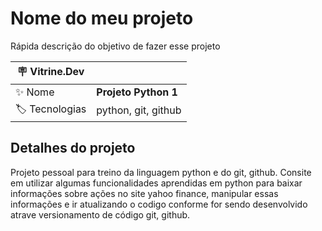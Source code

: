 # Nome do meu projeto

Rápida descrição do objetivo de fazer esse projeto

| :placard: Vitrine.Dev |     |
| -------------  | --- |
| :sparkles: Nome        | **Projeto Python 1**
| :label: Tecnologias | python, git, github

## Detalhes do projeto
Projeto pessoal para treino da linguagem python e do git, github. Consite em utilizar algumas funcionalidades aprendidas em python para baixar informações sobre ações no site yahoo finance, manipular essas informações e ir atualizando o codigo conforme for sendo desenvolvido atrave versionamento de código git, github.
